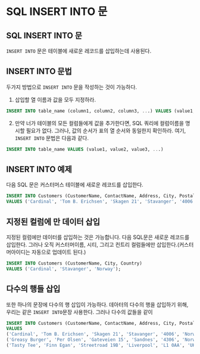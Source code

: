 # SQL INSERT INTO 문
## SQL INSERT INTO 문
`INSERT INTO` 문은 테이블에 새로운 레코드를 삽입하는데 사용된다.
## INSERT INTO 문법
두가지 방법으로 `INSERT INTO` 문을 작성하는 것이 가능하다.
1. 삽입할 열 이름과 값을 모두 지정하라.
```sql
INSERT INTO table_name (column1, column2, column3, ...) VALUES (value1, value2, value3, ...);
```
2. 만약 너가 테이블의 모든 컬럼들에게 값을 추가한다면, SQL 쿼리에 컬럼이름을 명시할 필요가 없다. 그러나, 값의 순서가 표의 열 순서와 동일한지 확인하라. 여기, `INSERT INTO` 문법은 다음과 같다.
```sql
INSERT INTO table_name VALUES (value1, value2, value3, ...)
```

## INSERT INTO 예제
다음 SQL 문은 커스터머스 테이블에 새로운 레코드를 삽입한다.
```sql
INSERT INTO Customers (CustomerName, ContactName, Address, City, PostalCode, Country)
VALUES ('Cardinal', 'Tom B. Erichsen', 'Skagen 21', 'Stavanger', '4006', 'Norway');
```
## 지정된 컬럼에 만 데이터 삽입
지정된 컬럼에만 데이터를 삽입하는 것은 가능합니다.
다음 SQL문은 새로운 레코드를 삽입한다. 그러나 오직 커스터머이름, 시티, 그리고 컨트리 컬럼들에만 삽입한다.(커스터머아이디는 자동으로 업데이트 된다.)
```sql
INSERT INTO Customers (CustomerName, City, Country)
VALUES ('Cardinal', 'Stavanger', 'Norway');
```

## 다수의 행들 삽입
또한 하나의 문장에 다수의 행 삽입이 가능하다.
데아터의 다수의 행을 삽입하기 위해, 우리는 같은 `INSERT INTO`문장 사용한다. 그러나 다수의 값들을 같이
```sql
INSERT INTO Customers (CustomerName, ContactName, Address, City, PostalCode, Country)
VALUES
('Cardinal', 'Tom B. Erichsen', 'Skagen 21', 'Stavanger', '4006', 'Norway'),
('Greasy Burger', 'Per Olsen', 'Gateveien 15', 'Sandnes', '4306', 'Norway'),
('Tasty Tee', 'Finn Egan', 'Streetroad 19B', 'Liverpool', 'L1 0AA', 'UK');
```




